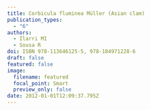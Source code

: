 ```yaml
---
title: Corbicula fluminea Müller (Asian clam)
publication_types:
  - "6"
authors:
  - Ilarri MI
  - Sousa R
doi: ISBN 978-113646125-5, 978-184971228-6
draft: false
featured: false
image:
  filename: featured
  focal_point: Smart
  preview_only: false
date: 2012-01-01T12:09:37.795Z
---
```

